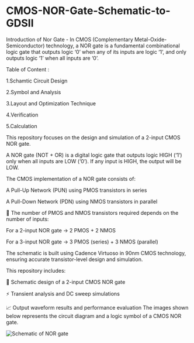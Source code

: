 # CMOS-NOR-Gate-Schematic-to-GDSII
Introduction of Nor Gate -
In CMOS (Complementary Metal-Oxide-Semiconductor) technology, a NOR gate is a fundamental combinational logic gate that outputs logic ‘0’ when any of its inputs are logic ‘1’, and only outputs logic ‘1’ when all inputs are ‘0’.
 
Table of Content :

1.Schamtic Circuit Design

2.Symbol and Analysis 

3.Layout and Optimization Technique

4.Verification 

5.Calculation

This repository focuses on the design and simulation of a 2-input CMOS NOR gate.

A NOR gate (NOT + OR) is a digital logic gate that outputs logic HIGH (‘1’) only when all inputs are LOW (‘0’). If any input is HIGH, the output will be LOW.

The CMOS implementation of a NOR gate consists of:

A Pull-Up Network (PUN) using PMOS transistors in series

A Pull-Down Network (PDN) using NMOS transistors in parallel

📌 The number of PMOS and NMOS transistors required depends on the number of inputs:

For a 2-input NOR gate → 2 PMOS + 2 NMOS

For a 3-input NOR gate → 3 PMOS (series) + 3 NMOS (parallel)

The schematic is built using Cadence Virtuoso in 90nm CMOS technology, ensuring accurate transistor-level design and simulation.

This repository includes:

📐 Schematic design of a 2-input CMOS NOR gate

⚡ Transient analysis and DC sweep simulations

📈 Output waveform results and performance evaluation
The images shown below represents the circuit diagram and a logic symbol of a CMOS NOR gate.

![Schematic of NOR gate ](https://media.licdn.com/dms/image/v2/D4D22AQG0PTkhwd9_rA/feedshare-shrink_2048_1536/B4DZZNVF1aHAAk-/0/1745054098166?e=1747872000&v=beta&t=Hem_bT8Emimt-OexJKCFi6DgK6LaOWg70MS11pbJDLg)
